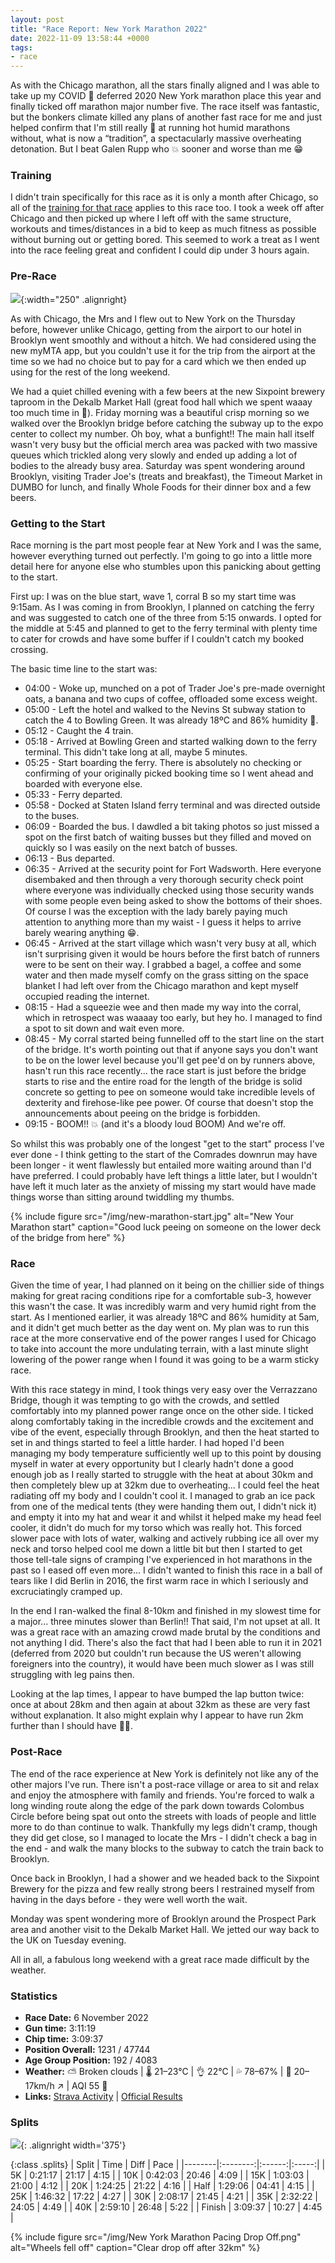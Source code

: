 ```yaml
---
layout: post
title: "Race Report: New York Marathon 2022"
date: 2022-11-09 13:58:44 +0000
tags:
- race
---
```


As with the Chicago marathon, all the stars finally aligned and I was able to take up my COVID 🦠 deferred 2020 New York marathon place this year and finally ticked off marathon major number five. The race itself was fantastic, but the bonkers climate killed any plans of another fast race for me and just helped confirm that I'm still really 💩 at running hot humid marathons without, what is now a “tradition”, a spectacularly massive overheating detonation. But I beat Galen Rupp who 💥 sooner and worse than me 😁

### Training

I didn't train specifically for this race as it is only a month after Chicago, so all of the [training for that race][] applies to this race too. I took a week off after Chicago and then picked up where I left off with the same structure, workouts and times/distances in a bid to keep as much fitness as possible without burning out or getting bored. This seemed to work a treat as I went into the race feeling great and confident I could dip under 3 hours again.

### Pre-Race

![](/img/brooklyn-bridge.jpg){:width="250" .alignright} 

As with Chicago, the Mrs and I flew out to New York on the Thursday before, however unlike Chicago, getting from the airport to our hotel in Brooklyn went smoothly and without a hitch. We had considered using the new myMTA app, but you couldn't use it for the trip from the airport at the time so we had no choice but to pay for a card which we then ended up using for the rest of the long weekend.

We had a quiet chilled evening with a few beers at the new Sixpoint brewery taproom in the Dekalb Market Hall (great food hall which we spent waaay too much time in 🫢). Friday morning was a beautiful crisp morning so we walked over the Brooklyn bridge before catching the subway up to the expo center to collect my number. Oh boy, what a bunfight!! The main hall itself wasn't very busy but the official merch area was packed with two massive queues which trickled along very slowly and ended up adding a lot of bodies to the already busy area. Saturday was spent wondering around Brooklyn, visiting Trader Joe's (treats and breakfast), the Timeout Market in DUMBO for lunch, and finally Whole Foods for their dinner box and a few beers.

### Getting to the Start

Race morning is the part most people fear at New York and I was the same, however everything turned out perfectly. I'm going to go into a little more detail here for anyone else who stumbles upon this panicking about getting to the start.

First up: I was on the blue start, wave 1, corral B so my start time was 9:15am. As I was coming in from Brooklyn, I planned on catching the ferry and was suggested to catch one of the three from 5:15 onwards. I opted for the middle at 5:45 and planned to get to the ferry terminal with plenty time to cater for crowds and have some buffer if I couldn't catch my booked crossing.

The basic time line to the start was:

- 04:00 - Woke up, munched on a pot of Trader Joe's pre-made overnight oats, a banana and two cups of coffee, offloaded some excess weight.
- 05:00 - Left the hotel and walked to the Nevins St subway station to catch the 4 to Bowling Green. It was already 18ºC and 86% humidity 🥵.
- 05:12 - Caught the 4 train.
- 05:18 - Arrived at Bowling Green and started walking down to the ferry terminal. This didn't take long at all, maybe 5 minutes.
- 05:25 - Start boarding the ferry. There is absolutely no checking or confirming of your originally picked booking time so I went ahead and boarded with everyone else.
- 05:33 - Ferry departed.
- 05:58 - Docked at Staten Island ferry terminal and was directed outside to the buses.
- 06:09 - Boarded the bus. I dawdled a bit taking photos so just missed a spot on the first batch of waiting busses but they filled and moved on quickly so I was easily on the next batch of busses.
- 06:13 - Bus departed.
- 06:35 - Arrived at the security point for Fort Wadsworth. Here everyone disembaked and then through a very thorough security check point where everyone was individually checked using those security wands with some people even being asked to show the bottoms of their shoes. Of course I was the exception with the lady barely paying much attention to anything more than my waist - I guess it helps to arrive barely wearing anything 😁.
- 06:45 - Arrived at the start village which wasn't very busy at all, which isn't surprising given it would be hours before the first batch of runners were to be sent on their way. I grabbed a bagel, a coffee and some water and then made myself comfy on the grass sitting on the space blanket I had left over from the Chicago marathon and kept myself occupied reading the internet.
- 08:15 - Had a squeezie wee and then made my way into the corral, which in retrospect was waaaay too early, but hey ho. I managed to find a spot to sit down and wait even more.
- 08:45 - My corral started being funnelled off to the start line on the start of the bridge. It's worth pointing out that if anyone says you don't want to be on the lower level because you'll get pee'd on by runners above, hasn't run this race recently... the race start is just before the bridge starts to rise and the entire road for the length of the bridge is solid concrete so getting to pee on someone would take incredible levels of dexterity and firehose-like pee power. Of course that doesn't stop the announcements about peeing on the bridge is forbidden.
- 09:15 - BOOM!! 💥 (and it's a bloody loud BOOM) And we're off.

So whilst this was probably one of the longest "get to the start" process I've ever done - I think getting to the start of the Comrades downrun may have been longer - it went flawlessly but entailed more waiting around than I'd have preferred. I could probably have left things a little later, but I wouldn't have left it much later as the anxiety of missing my start would have made things worse than sitting around twiddling my thumbs.

{% include figure src="/img/new-marathon-start.jpg" alt="New Your Marathon start" caption="Good luck peeing on someone on the lower deck of the bridge from here" %}

### Race

Given the time of year, I had planned on it being on the chillier side of things making for great racing conditions ripe for a comfortable sub-3, however this wasn't the case. It was incredibly warm and very humid right from the start. As I mentioned earlier, it was already 18ºC and 86% humidity at 5am, and it didn't get much better as the day went on. My plan was to run this race at the more conservative end of the power ranges I used for Chicago to take into account the more undulating terrain, with a last minute slight lowering of the power range when I found it was going to be a warm sticky race.

With this race stategy in mind, I took things very easy over the Verrazzano Bridge, though it was tempting to go with the crowds, and settled comfortably into my planned power range once on the other side. I ticked along comfortably taking in the incredible crowds and the excitement and vibe of the event, especially through Brooklyn, and then the heat started to set in and things started to feel a little harder. I had hoped I'd been managing my body temperature sufficiently well up to this point by dousing myself in water at every opportunity but I clearly hadn't done a good enough job as I really started to struggle with the heat at about 30km and then completely blew up at 32km due to overheating... I could feel the heat radiating off my body and I couldn't cool it. I managed to grab an ice pack from one of the medical tents (they were handing them out, I didn't nick it) and empty it into my hat and wear it and whilst it helped make my head feel cooler, it didn't do much for my torso which was really hot. This forced slower pace with lots of water, walking and actively rubbing ice all over my neck and torso helped cool me down a little bit but then I started to get those tell-tale signs of cramping I've experienced in hot marathons in the past so I eased off even more... I didn't wanted to finish this race in a ball of tears like I did Berlin in 2016, the first warm race in which I seriously and excruciatingly cramped up.

In the end I ran-walked the final 8-10km and finished in my slowest time for a major... three minutes slower than Berlin!! That said, I'm not upset at all. It was a great race with an amazing crowd made brutal by the conditions and not anything I did. There's also the fact that had I been able to run it in 2021 (deferred from 2020 but couldn't run because the US weren't allowing foreigners into the country), it would have been much slower as I was still struggling with leg pains then.

Looking at the lap times, I appear to have bumped the lap button twice: once at about 28km and then again at about 32km as these are very fast without explanation. It also might explain why I appear to have run 2km further than I should have 🤷‍♂️.

### Post-Race

The end of the race experience at New York is definitely not like any of the other majors I've run. There isn't a post-race village or area to sit and relax and enjoy the atmosphere with family and friends. You're forced to walk a long winding route along the edge of the park down towards Colombus Circle before being spat out onto the streets with loads of people and little more to do than continue to walk. Thankfully my legs didn't cramp, though they did get close, so I managed to locate the Mrs - I didn't check a bag in the end - and walk the many blocks to the subway to catch the train back to Brooklyn.

Once back in Brooklyn, I had a shower and we headed back to the Sixpoint Brewery for the pizza and few really strong beers I restrained myself from having in the days before - they were well worth the wait.

Monday was spent wondering more of Brooklyn around the Prospect Park area and another visit to the Dekalb Market Hall. We jetted our way back to the UK on Tuesday evening.

All in all, a fabulous long weekend with a great race made difficult by the weather.

### Statistics

- **Race Date:**  6 November 2022
- **Gun time:** 3:11:19
- **Chip time:** 3:09:37
- **Position Overall:** 1231 / 47744
- **Age Group Position:** 192 / 4083
- **Weather:** ⛅ Broken clouds \| 🌡 21–23°C \| 👌 22°C \| 💦 78–67% \| 💨 20–17km/h ↗ \| AQI 55 💛
- **Links:** [Strava Activity][] \| [Official Results][]


### Splits

![](/img/new-york-marathon-fade-graph.jpg){: .alignright width='375'}

{:class .splits}
| Split  | Time     |  Diff  | Pace  |
|--------|:--------:|:------:|:-----:|
| 5K     | 0:21:17  | 21:17  | 4:15  |
| 10K    | 0:42:03  | 20:46  | 4:09  |
| 15K    | 1:03:03  | 21:00  | 4:12  |
| 20K    | 1:24:25  | 21:22  | 4:16  |
| Half   | 1:29:06  | 04:41  | 4:15  |
| 25K    | 1:46:32  | 17:22  | 4:27  |
| 30K    | 2:08:17  | 21:45  | 4:21  |
| 35K    | 2:32:22  | 24:05  | 4:49  |
| 40K    | 2:59:10  | 26:48  | 5:22  |
| Finish | 3:09:37  | 10:27  | 4:45  |

{% include figure src="/img/New York Marathon Pacing Drop Off.png" alt="Wheels fell off" caption="Clear drop off after 32km" %}


[training for that race]: https://gonefora.run/race-report-chicago-marathon-2022#training
[Strava Activity]: https://www.strava.com/activities/8078773914
[Official Results]: https://results.nyrr.org/event/M2022/result/3222


